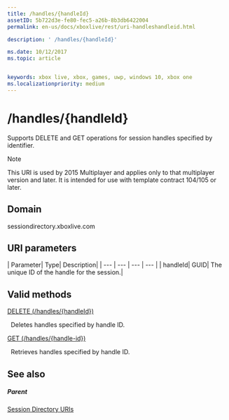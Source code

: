 ```yaml
---
title: /handles/{handleId}
assetID: 5b722d3e-fe80-fec5-a26b-8b3db6422004
permalink: en-us/docs/xboxlive/rest/uri-handleshandleid.html

description: ' /handles/{handleId}'

ms.date: 10/12/2017
ms.topic: article


keywords: xbox live, xbox, games, uwp, windows 10, xbox one
ms.localizationpriority: medium
---
```



# /handles/{handleId}
Supports DELETE and GET operations for session handles specified by identifier. 

> [!NOTE] 
> This URI is used by 2015 Multiplayer and applies only to that multiplayer version and later. It is intended for use with template contract 104/105 or later.  

 
<a id="ID4EQ"></a>

 
## Domain
sessiondirectory.xboxlive.com  
<a id="ID4EV"></a>

 
## URI parameters
 
| Parameter| Type| Description| 
| --- | --- | --- | --- | 
| handleId| GUID| The unique ID of the handle for the session.| 
  
<a id="ID4ERB"></a>

 
## Valid methods

[DELETE (/handles/{handleId})](uri-handleshandleiddelete.md)

&nbsp;&nbsp;Deletes handles specified by handle ID.

[GET (/handles/{handle-id})](uri-handleshandleidget.md)

&nbsp;&nbsp;Retrieves handles specified by handle ID.
 
<a id="ID4E4B"></a>

 
## See also
 
<a id="ID4E6B"></a>

 
##### Parent 

[Session Directory URIs](atoc-reference-sessiondirectory.md)

   